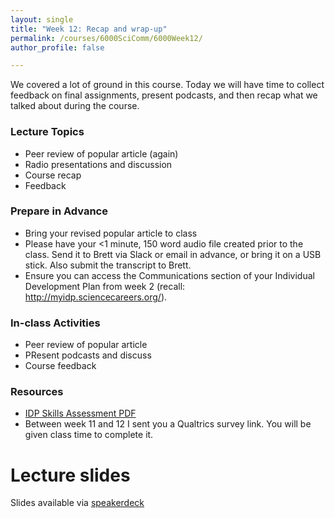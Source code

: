 ```yaml
---
layout: single
title: "Week 12: Recap and wrap-up"
permalink: /courses/6000SciComm/6000Week12/
author_profile: false

---
```


We covered a lot of ground in this course. Today we will have time to collect feedback on final assignments, present podcasts, and then recap what we talked about during the course.

### Lecture Topics

* Peer review of popular article (again)
* Radio presentations and discussion
* Course recap
* Feedback

### Prepare in Advance

* Bring your revised popular article to class
* Please have your <1 minute, 150 word audio file created prior to the class. Send it to Brett via Slack or email in advance, or bring it on a USB stick. Also submit the transcript to Brett.
* Ensure you can access the Communications section of your Individual Development Plan from week 2 (recall: http://myidp.sciencecareers.org/). 

### In-class Activities

* Peer review of popular article
* PResent podcasts and discuss
* Course feedback

### Resources

- [IDP Skills Assessment PDF](http://images.sciencecareers.org/img/myIDP/myidp-skills-assessment.pdf)
- Between week 11 and 12 I sent you a Qualtrics survey link. You will be given class time to complete it. 

# Lecture slides

<script async class="speakerdeck-embed" data-id="314223916c004d57afac519d75b60d48" data-ratio="1.77777777777778" src="//speakerdeck.com/assets/embed.js"></script>

Slides available via [speakerdeck](https://speakerdeck.com/pandalusplatyceros/fish-6000-week-12-recap-and-wrap-up)